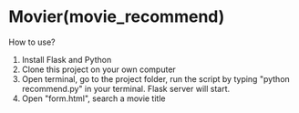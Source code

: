 # Movier(movie_recommend)

   How to use?

1. Install Flask and Python
2. Clone this project on your own computer
3. Open terminal, go to the project folder, run the script by typing "python recommend.py" in your terminal. Flask server will start.
4. Open "form.html", search a movie title 
